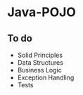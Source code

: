 # Java-POJO

## To do
- Solid Principles
- Data Structures
- Business Logic
- Exception Handling
- Tests



